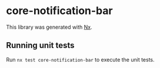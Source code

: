 # core-notification-bar

This library was generated with [Nx](https://nx.dev).

## Running unit tests

Run `nx test core-notification-bar` to execute the unit tests.

